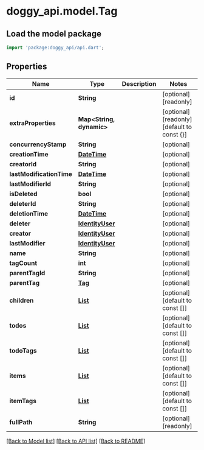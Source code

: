 # doggy_api.model.Tag

## Load the model package
```dart
import 'package:doggy_api/api.dart';
```

## Properties
Name | Type | Description | Notes
------------ | ------------- | ------------- | -------------
**id** | **String** |  | [optional] [readonly] 
**extraProperties** | **Map<String, dynamic>** |  | [optional] [readonly] [default to const {}]
**concurrencyStamp** | **String** |  | [optional] 
**creationTime** | [**DateTime**](DateTime.md) |  | [optional] 
**creatorId** | **String** |  | [optional] 
**lastModificationTime** | [**DateTime**](DateTime.md) |  | [optional] 
**lastModifierId** | **String** |  | [optional] 
**isDeleted** | **bool** |  | [optional] 
**deleterId** | **String** |  | [optional] 
**deletionTime** | [**DateTime**](DateTime.md) |  | [optional] 
**deleter** | [**IdentityUser**](IdentityUser.md) |  | [optional] 
**creator** | [**IdentityUser**](IdentityUser.md) |  | [optional] 
**lastModifier** | [**IdentityUser**](IdentityUser.md) |  | [optional] 
**name** | **String** |  | [optional] 
**tagCount** | **int** |  | [optional] 
**parentTagId** | **String** |  | [optional] 
**parentTag** | [**Tag**](Tag.md) |  | [optional] 
**children** | [**List<Tag>**](Tag.md) |  | [optional] [default to const []]
**todos** | [**List<Todo>**](Todo.md) |  | [optional] [default to const []]
**todoTags** | [**List<TodoTag>**](TodoTag.md) |  | [optional] [default to const []]
**items** | [**List<Item>**](Item.md) |  | [optional] [default to const []]
**itemTags** | [**List<ItemTag>**](ItemTag.md) |  | [optional] [default to const []]
**fullPath** | **String** |  | [optional] [readonly] 

[[Back to Model list]](../README.md#documentation-for-models) [[Back to API list]](../README.md#documentation-for-api-endpoints) [[Back to README]](../README.md)


